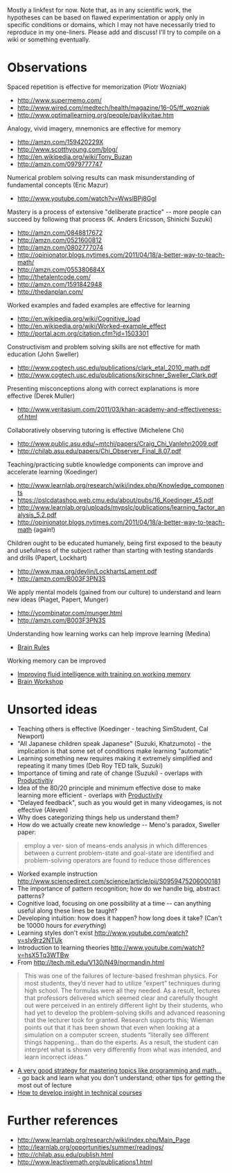 Mostly a linkfest for now. Note that, as in any scientific work, the hypotheses can be based on flawed experimentation or apply only in specific conditions or domains, which I may not have necessarily tried to reproduce in my one-liners. Please add and discuss! I'll try to compile on a wiki or something eventually. 

# Observations

Spaced repetition is effective for memorization (Piotr Wozniak)

* http://www.supermemo.com/
* http://www.wired.com/medtech/health/magazine/16-05/ff_wozniak
* http://www.optimallearning.org/people/pavlikvitae.htm

Analogy, vivid imagery, mnemonics are effective for memory

* http://amzn.com/159420229X
* http://www.scotthyoung.com/blog/
* http://en.wikipedia.org/wiki/Tony_Buzan
* http://amzn.com/0979777747

Numerical problem solving results can mask misunderstanding of fundamental concepts (Eric Mazur)

* http://www.youtube.com/watch?v=WwslBPj8GgI

Mastery is a process of extensive "deliberate practice" -- more people can succeed by following that process (K. Anders Ericsson, Shinichi Suzuki)

* http://amzn.com/0848817672
* http://amzn.com/0521600812
* http://amzn.com/0802777074
* http://opinionator.blogs.nytimes.com/2011/04/18/a-better-way-to-teach-math/
* http://amzn.com/055380684X
* http://thetalentcode.com/
* http://amzn.com/1591842948
* http://thedanplan.com/

Worked examples and faded examples are effective for learning

* http://en.wikipedia.org/wiki/Cognitive_load
* http://en.wikipedia.org/wiki/Worked-example_effect
* http://portal.acm.org/citation.cfm?id=1503301

Constructivism and problem solving skills are not effective for math education (John Sweller)

* http://www.cogtech.usc.edu/publications/clark_etal_2010_math.pdf
* http://www.cogtech.usc.edu/publications/kirschner_Sweller_Clark.pdf

Presenting misconceptions along with correct explanations is more effective (Derek Muller)

* http://www.veritasium.com/2011/03/khan-academy-and-effectiveness-of.html

Collaboratively observing tutoring is effective (Michelene Chi)

* http://www.public.asu.edu/~mtchi/papers/Craig_Chi_Vanlehn2009.pdf
* http://chilab.asu.edu/papers/Chi_Observer_Final_8.07.pdf

Teaching/practicing subtle knowledge components can improve and accelerate learning (Koedinger)

* http://www.learnlab.org/research/wiki/index.php/Knowledge_components
* https://pslcdatashop.web.cmu.edu/about/pubs/16_Koedinger_45.pdf
* http://www.learnlab.org/uploads/mypslc/publications/learning_factor_analysis_5.2.pdf
* http://opinionator.blogs.nytimes.com/2011/04/18/a-better-way-to-teach-math (again!)

Children ought to be educated humanely, being first exposed to the beauty and usefulness of the subject rather than starting with testing standards and drills (Papert, Lockhart)

* http://www.maa.org/devlin/LockhartsLament.pdf
* http://amzn.com/B003F3PN3S
 
We apply mental models (gained from our culture) to understand and learn new ideas (Piaget, Papert, Munger)

* http://ycombinator.com/munger.html
* http://amzn.com/B003F3PN3S

Understanding how learning works can help improve learning (Medina)

* [Brain Rules](http://www.amazon.com/Brain-Rules-Principles-Surviving-Thriving/dp/0979777747/)

Working memory can be improved

* [Improving fluid intelligence with training on working memory](http://www.pnas.org/content/early/2008/04/25/0801268105.abstract)
* [Brain Workshop](http://brainworkshop.sourceforge.net/)

# Unsorted ideas

* Teaching others is effective (Koedinger - teaching SimStudent, Cal Newport)
* "All Japanese children speak Japanese" (Suzuki, Khatzumoto) - the implication is that some set of conditions make learning "automatic"
* Learning something new requires making it extremely simplified and repeating it many times (Deb Roy TED talk, Suzuki)
* Importance of timing and rate of change (Suzuki) - overlaps with [Productivitiy]()
* Idea of the 80/20 principle and minimum effective dose to make learning more efficient - overlaps with [Productivity]()
* "Delayed feedback", such as you would get in many videogames, is not effective (Aleven)
* Why does categorizing things help us understand them?
* How do we actually create new knowledge -- Meno's paradox, Sweller paper:
> employ a ver- sion of means-ends analysis in which differences between a current problem-state and goal-state are identified and problem-solving operators are found to reduce those differences
* Worked example instruction http://www.sciencedirect.com/science/article/pii/S0959475206000181 
* The importance of pattern recognition; how do we handle big, abstract patterns?
* Cognitive load, focusing on one possibility at a time -- can anything useful along these lines be taught?
* Developing intuition: how does it happen? how long does it take? (Can't be 10000 hours for *everything*)
* Learning styles don't exist http://www.youtube.com/watch?v=sIv9rz2NTUk
* Introduction to learning theories http://www.youtube.com/watch?v=hsX5Tq3WTBw
* From http://tech.mit.edu/V130/N49/normandin.html 

> This was one of the failures of lecture-based freshman physics. For most students, they’d never had to utilize “expert” techniques during high school. The formulas were all they needed. As a result, lectures that professors delivered which seemed clear and carefully thought out were perceived in an entirely different light by their students, who had yet to develop the problem-solving skills and advanced reasoning that the lecturer took for granted. Research supports this; Wieman points out that it has been shown that even when looking at a simulation on a computer screen, students “literally see different things happening… than do the experts. As a result, the student can interpret what is shown very differently from what was intended, and learn incorrect ideas.”

* [A very good strategy for mastering topics like programming and math...](http://www.perlmonks.org/?node_id=70113) - go back and learn what you don't understand; other tips for getting the most out of lecture
* [How to develop insight in technical courses](http://calnewport.com/blog/2008/11/14/how-to-ace-calculus-the-art-of-doing-well-in-technical-courses/)

# Further references

* http://www.learnlab.org/research/wiki/index.php/Main_Page
* http://learnlab.org/opportunities/summer/readings/
* http://chilab.asu.edu/publish.html
* http://www.leactivemath.org/publications1.html

